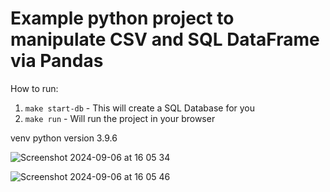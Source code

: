 Example python project to manipulate CSV and SQL DataFrame via Pandas
====

How to run:
1. `make start-db` - This will create a SQL Database for you
2. `make run` - Will run the project in your browser

venv python version 3.9.6

![Screenshot 2024-09-06 at 16 05 34](https://github.com/user-attachments/assets/b74751be-7f1a-4ab5-a98b-5dafffc05437)

![Screenshot 2024-09-06 at 16 05 46](https://github.com/user-attachments/assets/d5870302-76b4-4d24-b064-dfb327dd8fab)
